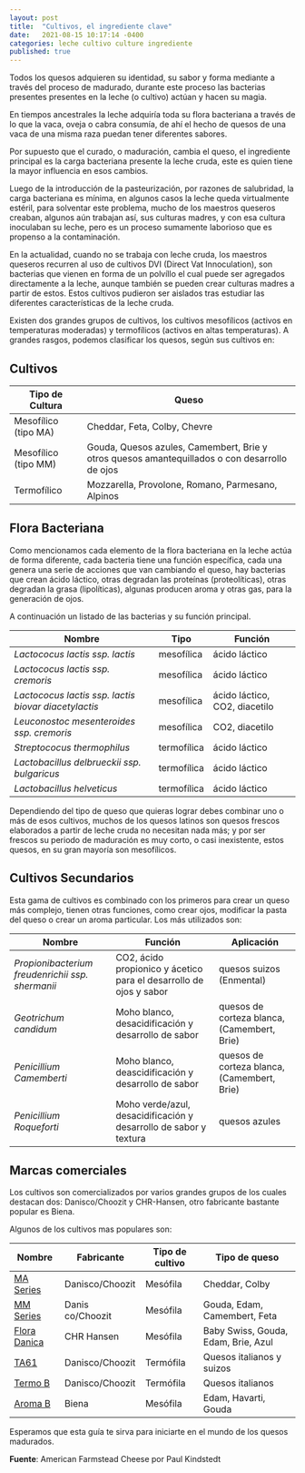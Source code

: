 ```yaml
---
layout: post
title:  "Cultivos, el ingrediente clave"
date:   2021-08-15 10:17:14 -0400
categories: leche cultivo culture ingrediente
published: true
---
```


Todos los quesos adquieren su identidad, su sabor y forma mediante a través del proceso de madurado, durante este proceso las bacterias presentes presentes en la leche (o cultivo) actúan y hacen su magia.

En tiempos ancestrales la leche adquiría toda su flora bacteriana a través de lo que la vaca, oveja o cabra consumía, de ahí el hecho de quesos de una vaca de una misma raza puedan tener diferentes sabores.

Por supuesto que el curado, o maduración, cambia el queso, el ingrediente principal es la carga bacteriana presente la leche cruda, este es quien tiene la mayor influencia en esos cambios.

Luego de la introducción de la pasteurización, por razones de salubridad, la carga bacteriana es mínima, en algunos casos la leche queda virtualmente estéril, para solventar este problema, mucho de los maestros queseros creaban, algunos aún trabajan así, sus culturas madres, y con esa cultura inoculaban su leche, pero es un proceso sumamente laborioso que es propenso a la contaminación.

En la actualidad, cuando no se trabaja con leche cruda, los maestros queseros recurren al uso de cultivos DVI (Direct Vat Innoculation), son bacterias que vienen en forma de un polvíllo el cual puede ser agregados directamente a la leche, aunque también se pueden crear culturas madres a partir de estos. Estos cultivos pudieron ser aislados tras estudiar las diferentes características de la leche cruda.

Existen dos grandes grupos de cultivos, los cultivos mesofílicos (activos en temperaturas moderadas) y termofílicos (activos en altas temperaturas). A grandes rasgos, podemos clasificar los quesos, según sus cultivos en:

## Cultivos

Tipo de Cultura | Queso 
------------| ------------|
Mesofílico (tipo MA) | Cheddar, Feta, Colby, Chevre 
Mesofílico (tipo MM) | Gouda, Quesos azules, Camembert, Brie y otros quesos amantequillados o con desarrollo de ojos
Termofílico | Mozzarella, Provolone, Romano, Parmesano, Alpinos 

## Flora Bacteriana

Como mencionamos cada elemento de la flora bacteriana en la leche actúa de forma diferente, cada bacteria tiene una función específica, cada una genera una serie de acciones que van cambiando el queso, hay bacterias que crean ácido láctico, otras degradan las proteínas (proteolíticas), otras degradan la grasa (lipolíticas), algunas producen aroma y otras gas, para la generación de ojos.

A continuación un listado de las bacterias y su función principal.

Nombre | Tipo | Función 
------------| ------------| ------------|
*Lactococus lactis ssp. lactis* | mesofílica | ácido láctico
*Lactococus lactis ssp. cremoris* | mesofílica | ácido láctico
*Lactococus lactis ssp. lactis biovar diacetylactis* | mesofílica | ácido láctico, CO2, diacetilo
*Leuconostoc mesenteroides ssp. cremoris* | mesofílica | CO2, diacetilo 
*Streptococus thermophilus*| termofílica | ácido láctico
*Lactobacillus delbrueckii ssp. bulgaricus*| termofílica | ácido láctico
*Lactobacillus helveticus* | termofílica | ácido láctico

Dependiendo del tipo de queso que quieras lograr debes combinar uno o más de esos cultivos, muchos de los quesos latinos son quesos frescos elaborados a partir de leche cruda no necesitan nada más; y por ser frescos su periodo de maduración es muy corto, o casi inexistente, estos quesos, en su gran mayoría son mesofílicos.

## Cultivos Secundarios

Esta gama de cultivos es combinado con los primeros para crear un queso más complejo, tienen otras funciones, como crear ojos, modificar la pasta del queso o crear un aroma particular. Los más utilizados son:

Nombre | Función | Aplicación 
------------| ------------| ------------|
*Propionibacterium freudenrichii ssp. shermanii* | CO2, ácido propionico y ácetico para el desarrollo de ojos y sabor | quesos suizos (Enmental)
*Geotrichum candidum* | Moho blanco, desacidificación y desarrollo de sabor | quesos de corteza blanca, (Camembert, Brie)
*Penicillium Camemberti* | Moho blanco, deascidificación y desarrollo de sabor | quesos de corteza blanca, (Camembert, Brie)
*Penicillium Roqueforti* | Moho verde/azul, desacidificación y desarrollo de sabor y textura | quesos azules 

## Marcas comerciales

Los cultivos son comercializados por varios grandes grupos de los cuales destacan dos: Danisco/Choozit y CHR-Hansen, otro fabricante bastante popular es Biena.

Algunos de los cultivos mas populares son:

Nombre | Fabricante | Tipo de cultivo | Tipo de queso
------------| ------------|  ------------| ------------|
[MA Series](https://www.getculture.com/MA-11.html) | Danisco/Choozit | Mesófila | Cheddar, Colby
[MM Series](https://www.getculture.com/MM-Series1.html) | Danis co/Choozit | Mesófila | Gouda, Edam, Camembert, Feta
[Flora Danica](https://www.getculture.com/Flora-Danica.html) | CHR Hansen | Mesófila | Baby Swiss, Gouda, Edam, Brie, Azul
[TA61](https://www.getculture.com/TA-61.html) | Danisco/Choozit | Termófila | Quesos italianos y suizos
[Termo B](https://www.getculture.com/Thermo-B.html) | Danisco/Choozit | Termófila | Quesos italianos
[Aroma B](https://www.getculture.com/Aroma-B.html) | Biena | Mesófila | Edam, Havarti, Gouda

Esperamos que esta guía te sirva para iniciarte en el mundo de los quesos madurados.

**Fuente**: American Farmstead Cheese por Paul Kindstedt